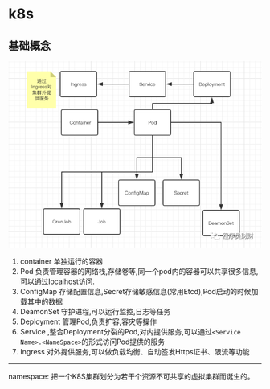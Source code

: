 # k8s

## 基础概念

![k8s 容器](./k8s_container.png)

1. container 单独运行的容器
2. Pod 负责管理容器的网络栈,存储卷等,同一个pod内的容器可以共享很多信息,可以通过localhost访问.
3. ConfigMap 存储配置信息,Secret存储敏感信息(常用Etcd),Pod启动的时候加载其中的数据
4. DeamonSet 守护进程,可以运行监控,日志等任务
5. Deployment 管理Pod,负责扩容,容灾等操作
6. Service ,整合Deployment分裂的Pod,对内提供服务,可以通过`<Service Name>.<NameSpace>`的形式访问Pod提供的服务
7. Ingress 对外提供服务,可以做负载均衡、自动签发Https证书、限流等功能

---

namespace: 把一个K8S集群划分为若干个资源不可共享的虚拟集群而诞生的。
